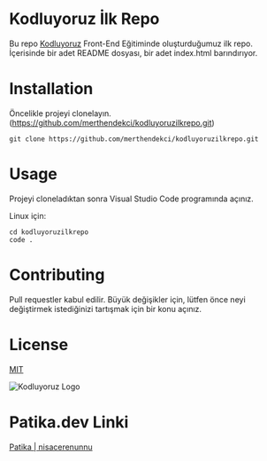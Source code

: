# Kodluyoruz İlk Repo

Bu repo [Kodluyoruz](https://kodluyoruz.org/) Front-End Eğitiminde oluşturduğumuz ilk repo. İçerisinde bir adet README dosyası, bir adet index.html barındırıyor.

# Installation

Öncelikle projeyi clonelayın. (https://github.com/merthendekci/kodluyoruzilkrepo.git)

```
git clone https://github.com/merthendekci/kodluyoruzilkrepo.git
```

# Usage

Projeyi cloneladıktan sonra Visual Studio Code programında açınız.

Linux için:

```
cd kodluyoruzilkrepo
code .
```

# Contributing

Pull requestler kabul edilir. Büyük değişikler için, lütfen önce neyi değiştirmek istediğinizi tartışmak için bir konu açınız.

# License

[MIT](https://choosealicense.com/licenses/mit/)

![Kodluyoruz Logo](https://avatars.githubusercontent.com/u/55656868?s=200&v=4)


# Patika.dev Linki

[Patika | nisacerenunnu](https://app.patika.dev/merth)